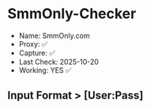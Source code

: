# SmmOnly-Checker

- Name: SmmOnly.com
- Proxy: ✅
- Capture: ✅
- Last Check: 2025-10-20
- Working: YES ✅

## Input Format > [User:Pass]
